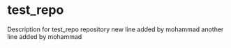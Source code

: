 # test_repo
Description for test_repo repository
new line added by mohammad
another line added by mohammad
